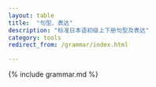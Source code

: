 ```yaml
---
layout: table
title:  "句型、表达"
description: "标准日本语初级上下册句型及表达"
category: tools
redirect_from: /grammar/index.html

---
```


{% include grammar.md %}
